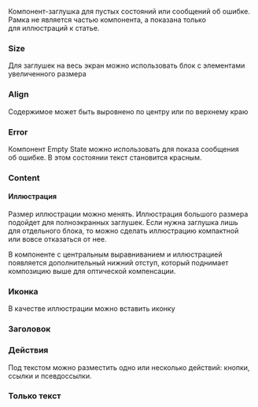 Компонент-заглушка для пустых состояний или сообщений об ошибке. Рамка не является частью компонента, а показана только для иллюстраций к статье.

<!-- example(empty-state-default) -->

### Size

Для заглушек на весь экран можно использовать блок с элементами увеличенного размера

<!-- example(empty-state-big) -->

### Align

Содержимое может быть выровнено по центру или по верхнему краю

<!-- example(empty-state-align) -->

### Error

Компонент Empty State можно использовать для показа сообщения об ошибке. В этом состоянии текст становится красным.

<!-- example(empty-state-error) -->

### Content

#### Иллюстрация

Размер иллюстрации можно менять. Иллюстрация большого размера подойдет для полноэкранных заглушек. Если нужна заглушка лишь для отдельного блока, то можно сделать иллюстрацию компактной или вовсе отказаться от нее.

<!-- example(empty-state-content) -->

В компоненте с центральным выравниванием и иллюстрацией появляется дополнительный нижний отступ, который поднимает композицию выше для оптической компенсации.

### Иконка

В качестве иллюстрации можно вставить иконку

<!-- example(empty-state-icon) -->

### Заголовок

<!-- example(empty-state-title) -->

### Действия

Под текстом можно разместить одно или несколько действий: кнопки, ссылки и псевдоссылки.

<!-- example(empty-state-actions) -->

<!-- example(empty-state-actions2) -->

### Только текст

<!-- example(empty-state-text-only) -->
